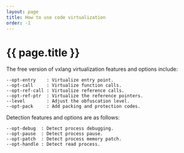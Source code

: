 ```yaml
---
layout: page
title: How to use code virtualization
order: -1
---
```


# {{ page.title }}

The free version of vxlang virtualization features and options include:
```
--opt-entry    : Virtualize entry point.
--opt-call     : Virtualize function calls.
--opt-ref-call : Virtualize reference calls.
--opt-ref-ptr  : Virtualize the reference pointers.
--level        : Adjust the obfuscation level.
--opt-pack     : Add packing and protection codes.
```
  
Detection features and options are as follows:
```
--opt-debug  : Detect process debugging. 
--opt-pause  : Detect process pause. 
--opt-patch  : Detect process memory patch.
--opt-handle : Detect read process.
```
